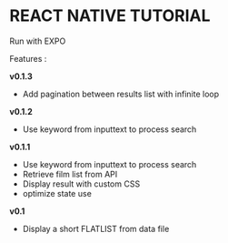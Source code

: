 # REACT NATIVE TUTORIAL

Run with EXPO

Features :

**v0.1.3**
* Add pagination between results list with infinite loop

**v0.1.2**
* Use keyword from inputtext to process search

**v0.1.1**
* Use keyword from inputtext to process search
* Retrieve film list from API
* Display result with custom CSS
* optimize state use

**v0.1**
* Display a short FLATLIST from data file

